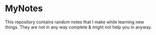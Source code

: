 # MyNotes
This repository contains random notes that I make while learning new things. They are not in any way complete & might not help you in anyway.
